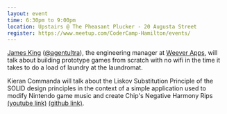 ```yaml
---
layout: event
time: 6:30pm to 9:00pm
location: Upstairs @ The Pheasant Plucker - 20 Augusta Street
register: https://www.meetup.com/CoderCamp-Hamilton/events/
---
```


[James King](http://agentultra.com) ([@agentultra](http://www.twitter.com/agentultra)), the engineering manager at [Weever Apps](https://weeverapps.com/), will talk about building prototype games from scratch with no wifi in the time it takes to do a load of laundry at the laundromat.

Kieran Commanda will talk about the Liskov Substitution Principle of the SOLID design principles in the context of a simple application used to modify Nintendo game music and create Chip's Negative Harmony Rips [(youtube link)](https://www.youtube.com/channel/UCjn3vcOYbsTGXY8SVoudKag)
[(github link)](https://github.com/KieranCommanda/famitracker-inverter).